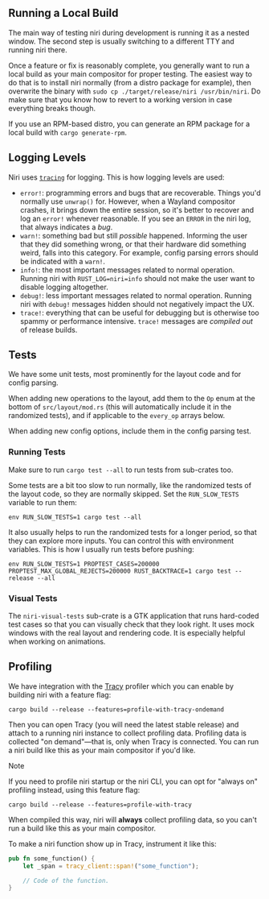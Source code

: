 ## Running a Local Build

The main way of testing niri during development is running it as a nested window. The second step is usually switching to a different TTY and running niri there.

Once a feature or fix is reasonably complete, you generally want to run a local build as your main compositor for proper testing. The easiest way to do that is to install niri normally (from a distro package for example), then overwrite the binary with `sudo cp ./target/release/niri /usr/bin/niri`. Do make sure that you know how to revert to a working version in case everything breaks though.

If you use an RPM-based distro, you can generate an RPM package for a local build with `cargo generate-rpm`.

## Logging Levels

Niri uses [`tracing`](https://lib.rs/crates/tracing) for logging. This is how logging levels are used:

- `error!`: programming errors and bugs that are recoverable. Things you'd normally use `unwrap()` for. However, when a Wayland compositor crashes, it brings down the entire session, so it's better to recover and log an `error!` whenever reasonable. If you see an `ERROR` in the niri log, that always indicates a *bug*.
- `warn!`: something bad but still *possible* happened. Informing the user that they did something wrong, or that their hardware did something weird, falls into this category. For example, config parsing errors should be indicated with a `warn!`.
- `info!`: the most important messages related to normal operation. Running niri with `RUST_LOG=niri=info` should not make the user want to disable logging altogether.
- `debug!`: less important messages related to normal operation. Running niri with `debug!` messages hidden should not negatively impact the UX.
- `trace!`: everything that can be useful for debugging but is otherwise too spammy or performance intensive. `trace!` messages are *compiled out* of release builds.

## Tests

We have some unit tests, most prominently for the layout code and for config parsing.

When adding new operations to the layout, add them to the `Op` enum at the bottom of `src/layout/mod.rs` (this will automatically include it in the randomized tests), and if applicable to the `every_op` arrays below.

When adding new config options, include them in the config parsing test.

### Running Tests

Make sure to run `cargo test --all` to run tests from sub-crates too.

Some tests are a bit too slow to run normally, like the randomized tests of the layout code, so they are normally skipped. Set the `RUN_SLOW_TESTS` variable to run them:

```
env RUN_SLOW_TESTS=1 cargo test --all
```

It also usually helps to run the randomized tests for a longer period, so that they can explore more inputs. You can control this with environment variables. This is how I usually run tests before pushing:

```
env RUN_SLOW_TESTS=1 PROPTEST_CASES=200000 PROPTEST_MAX_GLOBAL_REJECTS=200000 RUST_BACKTRACE=1 cargo test --release --all
```

### Visual Tests

The `niri-visual-tests` sub-crate is a GTK application that runs hard-coded test cases so that you can visually check that they look right. It uses mock windows with the real layout and rendering code. It is especially helpful when working on animations.

## Profiling

We have integration with the [Tracy](https://github.com/wolfpld/tracy) profiler which you can enable by building niri with a feature flag:

```
cargo build --release --features=profile-with-tracy-ondemand
```

Then you can open Tracy (you will need the latest stable release) and attach to a running niri instance to collect profiling data. Profiling data is collected "on demand"—that is, only when Tracy is connected. You can run a niri build like this as your main compositor if you'd like.

> [!NOTE]
> If you need to profile niri startup or the niri CLI, you can opt for "always on" profiling instead, using this feature flag:
>
> ```
> cargo build --release --features=profile-with-tracy
> ```
>
> When compiled this way, niri will **always** collect profiling data, so you can't run a build like this as your main compositor.

To make a niri function show up in Tracy, instrument it like this:

```rust
pub fn some_function() {
    let _span = tracy_client::span!("some_function");

    // Code of the function.
}
```
